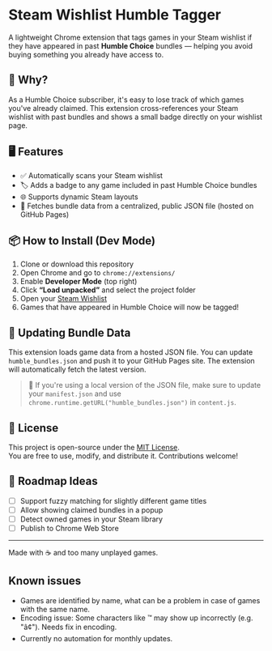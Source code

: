 # Steam Wishlist Humble Tagger

A lightweight Chrome extension that tags games in your Steam wishlist if they have appeared in past **Humble Choice** bundles — helping you avoid buying something you already have access to.

## 🧠 Why?

As a Humble Choice subscriber, it's easy to lose track of which games you've already claimed. This extension cross-references your Steam wishlist with past bundles and shows a small badge directly on your wishlist page.

## 🖥 Features

- ✅ Automatically scans your Steam wishlist
- 🏷 Adds a badge to any game included in past Humble Choice bundles
- 🌐 Supports dynamic Steam layouts
- 🔄 Fetches bundle data from a centralized, public JSON file (hosted on GitHub Pages)

## 📦 How to Install (Dev Mode)

1. Clone or download this repository
2. Open Chrome and go to `chrome://extensions/`
3. Enable **Developer Mode** (top right)
4. Click **“Load unpacked”** and select the project folder
5. Open your [Steam Wishlist](https://store.steampowered.com/wishlist/)
6. Games that have appeared in Humble Choice will now be tagged!

## 🔁 Updating Bundle Data

This extension loads game data from a hosted JSON file. You can update `humble_bundles.json` and push it to your GitHub Pages site. The extension will automatically fetch the latest version.

> 🧠 If you're using a local version of the JSON file, make sure to update your `manifest.json` and use `chrome.runtime.getURL("humble_bundles.json")` in `content.js`.

## 📄 License

This project is open-source under the [MIT License](LICENSE).  
You are free to use, modify, and distribute it. Contributions welcome!

## 🚀 Roadmap Ideas

- [ ] Support fuzzy matching for slightly different game titles
- [ ] Allow showing claimed bundles in a popup
- [ ] Detect owned games in your Steam library
- [ ] Publish to Chrome Web Store

---

Made with ☕ and too many unplayed games.

## Known issues
- Games are identified by name, what can be a problem in case of games with the same name.
- Encoding issue: Some characters like ™ may show up incorrectly (e.g. "â¢"). Needs fix in encoding.
- Currently no automation for monthly updates.